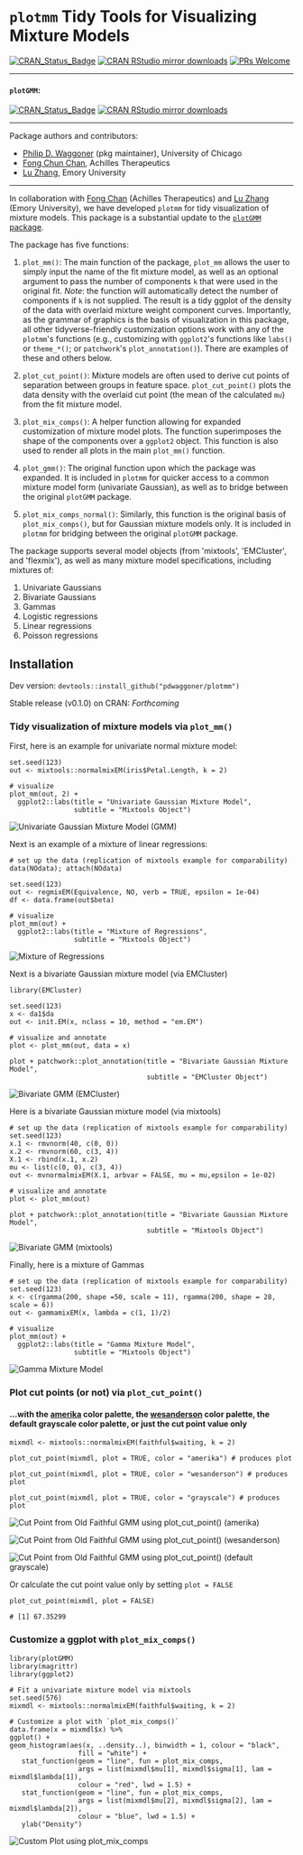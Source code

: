 # `plotmm` Tidy Tools for Visualizing Mixture Models
[![CRAN_Status_Badge](https://www.r-pkg.org/badges/version/plotmm)](http://cran.r-project.org/package=plotmm)
[![CRAN RStudio mirror downloads](http://cranlogs.r-pkg.org/badges/plotmm)](http://www.r-pkg.org/pkg/plotmm)
[![PRs Welcome](https://img.shields.io/badge/PRs-welcome-brightgreen.svg?style=plastic)](https://github.com/pdwaggoner/plotmm/pulls)

---
#### `plotGMM`:
[![CRAN_Status_Badge](https://www.r-pkg.org/badges/version/plotGMM)](http://cran.r-project.org/package=plotGMM)
[![CRAN RStudio mirror downloads](http://cranlogs.r-pkg.org/badges/plotGMM)](http://www.r-pkg.org/pkg/plotGMM)

---

Package authors and contributors:
  - [Philip D. Waggoner](https://github.com/pdwaggoner) (pkg maintainer), University of Chicago
  - [Fong Chun Chan](https://github.com/tinyheero), Achilles Therapeutics
  - [Lu Zhang](https://github.com/LuZhang0128), Emory University

---

In collaboration with [Fong Chan](https://github.com/tinyheero) (Achilles Therapeutics) and [Lu Zhang](https://github.com/LuZhang0128) (Emory University), we have developed `plotmm` for tidy visualization of mixture models. This package is a substantial update to the [`plotGMM` package](https://CRAN.R-project.org/package=plotGMM).

The package has five functions: 

1. `plot_mm()`: The main function of the package, `plot_mm` allows the user to simply input the name of the fit mixture model, as well as an optional argument to pass the number of components `k` that were used in the original fit. *Note*: the function will automatically detect the number of components if `k` is not supplied. The result is a tidy ggplot of the density of the data with overlaid mixture weight component curves. Importantly, as the grammar of graphics is the basis of visualization in this package, all other tidyverse-friendly customization options work with any of the `plotmm`'s functions (e.g., customizing with `ggplot2`'s functions like `labs()` or `theme_*()`; or `patchwork`'s `plot_annotation()`). There are examples of these and others below.  

2. `plot_cut_point()`: Mixture models are often used to derive cut points of separation between groups in feature space. `plot_cut_point()` plots the data density with the overlaid cut point (the mean of the calculated `mu`) from the fit mixture model. 

3. `plot_mix_comps()`: A helper function allowing for expanded customization of mixture model plots. The function superimposes the shape of the components over a `ggplot2` object. This function is also used to render all plots in the main `plot_mm()` function.

4. `plot_gmm()`: The original function upon which the package was expanded. It is included in `plotmm` for quicker access to a common mixture model form (univariate Gaussian), as well as to bridge between the original `plotGMM` package.

5. `plot_mix_comps_normal()`: Similarly, this function is the original basis of `plot_mix_comps()`, but for Gaussian mixture models only. It is included in `plotmm` for bridging between the original `plotGMM` package.

The package supports several model objects (from 'mixtools', 'EMCluster', and 'flexmix'), as well as many mixture model specifications, including mixtures of: 

1. Univariate Gaussians
2. Bivariate Gaussians
3. Gammas
4. Logistic regressions
5. Linear regressions
6. Poisson regressions

## Installation

Dev version: `devtools::install_github("pdwaggoner/plotmm")`

Stable release (v0.1.0) on CRAN: *Forthcoming*

### Tidy visualization of mixture models via `plot_mm()`

First, here is an example for univariate normal mixture model:

```{r }
set.seed(123)
out <- mixtools::normalmixEM(iris$Petal.Length, k = 2)

# visualize
plot_mm(out, 2) +
  ggplot2::labs(title = "Univariate Gaussian Mixture Model",
                subtitle = "Mixtools Object")
```
![Univariate Gaussian Mixture Model (GMM)](one.png)


Next is an example of a mixture of linear regressions:

```{r }
# set up the data (replication of mixtools example for comparability)
data(NOdata); attach(NOdata)

set.seed(123)
out <- regmixEM(Equivalence, NO, verb = TRUE, epsilon = 1e-04)
df <- data.frame(out$beta)

# visualize
plot_mm(out) +
  ggplot2::labs(title = "Mixture of Regressions",
                subtitle = "Mixtools Object")
```
![Mixture of Regressions](two.png)


Next is a bivariate Gaussian mixture model (via EMCluster)

```{r}
library(EMCluster)

set.seed(123)
x <- da1$da
out <- init.EM(x, nclass = 10, method = "em.EM")

# visualize and annotate
plot <- plot_mm(out, data = x)

plot + patchwork::plot_annotation(title = "Bivariate Gaussian Mixture Model",
                                  subtitle = "EMCluster Object")
```
![Bivariate GMM (EMCluster)](three.png)


Here is a bivariate Gaussian mixture model (via mixtools)

```{r}
# set up the data (replication of mixtools example for comparability)
set.seed(123)
x.1 <- rmvnorm(40, c(0, 0))
x.2 <- rmvnorm(60, c(3, 4))
X.1 <- rbind(x.1, x.2)
mu <- list(c(0, 0), c(3, 4))
out <- mvnormalmixEM(X.1, arbvar = FALSE, mu = mu,epsilon = 1e-02)

# visualize and annotate
plot <- plot_mm(out)

plot + patchwork::plot_annotation(title = "Bivariate Gaussian Mixture Model",
                                  subtitle = "Mixtools Object")
```
![Bivariate GMM (mixtools)](four.png)


Finally, here is a mixture of Gammas

```{r}
# set up the data (replication of mixtools example for comparability)
set.seed(123)
x <- c(rgamma(200, shape =50, scale = 11), rgamma(200, shape = 28, scale = 6))
out <- gammamixEM(x, lambda = c(1, 1)/2)

# visualize
plot_mm(out) +
  ggplot2::labs(title = "Gamma Mixture Model",
                subtitle = "Mixtools Object")

```
![Gamma Mixture Model](five.png)


### Plot cut points (or not) via `plot_cut_point()` 
#### ...with the [amerika](https://CRAN.R-project.org/package=amerika) color palette, the [wesanderson](https://CRAN.R-project.org/package=wesanderson) color palette, the default grayscale color palette, or just the cut point value only

```{r }
mixmdl <- mixtools::normalmixEM(faithful$waiting, k = 2)

plot_cut_point(mixmdl, plot = TRUE, color = "amerika") # produces plot

plot_cut_point(mixmdl, plot = TRUE, color = "wesanderson") # produces plot

plot_cut_point(mixmdl, plot = TRUE, color = "grayscale") # produces plot
```
![Cut Point from Old Faithful GMM using `plot_cut_point()` (amerika)](six.png)

![Cut Point from Old Faithful GMM using `plot_cut_point()` (wesanderson)](seven.png)

![Cut Point from Old Faithful GMM using `plot_cut_point()` (default grayscale)](eight.png)


Or calculate the cut point value only by setting `plot = FALSE`

```{r }
plot_cut_point(mixmdl, plot = FALSE)

# [1] 67.35299
```


### Customize a ggplot with `plot_mix_comps()`

```{r }
library(plotGMM)
library(magrittr)
library(ggplot2)

# Fit a univariate mixture model via mixtools
set.seed(576)
mixmdl <- mixtools::normalmixEM(faithful$waiting, k = 2)

# Customize a plot with `plot_mix_comps()`
data.frame(x = mixmdl$x) %>%
ggplot() +
geom_histogram(aes(x, ..density..), binwidth = 1, colour = "black",
                 fill = "white") +
   stat_function(geom = "line", fun = plot_mix_comps,
                 args = list(mixmdl$mu[1], mixmdl$sigma[1], lam = mixmdl$lambda[1]),
                 colour = "red", lwd = 1.5) +
   stat_function(geom = "line", fun = plot_mix_comps,
                 args = list(mixmdl$mu[2], mixmdl$sigma[2], lam = mixmdl$lambda[2]),
                 colour = "blue", lwd = 1.5) +
   ylab("Density")
```
![Custom Plot using `plot_mix_comps`](faithful.png)
